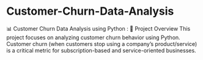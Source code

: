 # Customer-Churn-Data-Analysis
📊 Customer Churn Data Analysis using Python :  📌 Project Overview  This project focuses on analyzing customer churn behavior using Python. Customer churn (when customers stop using a company’s product/service) is a critical metric for subscription-based and service-oriented businesses.
